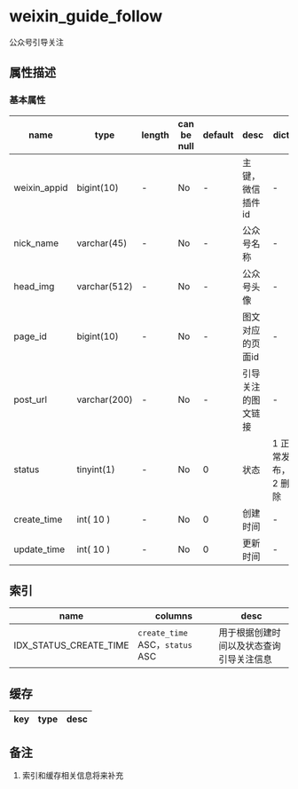 # weixin_guide_follow

公众号引导关注

## 属性描述

### 基本属性

| name | type | length | can be null | default | desc | dict |
| ---- | ---- | ------ | ----------- | ------- | ---- | ---- |
| weixin_appid | bigint(10) | - | No | - | 主键，微信插件id| - |
| nick_name | varchar(45) | - | No | - | 公众号名称 | - |
| head_img | varchar(512) | - | No | - | 公众号头像 | - |
| page_id | bigint(10) | - | No | - | 图文对应的页面id | - |
| post_url | varchar(200) | - | No | - | 引导关注的图文链接 | - |
| status | tinyint(1) | - | No | 0 | 状态 | 1 正常发布，2 删除 |
| create_time | int( 10 ) | - | No | 0 | 创建时间 | - |
| update_time | int( 10 ) | - | No | 0 | 更新时间 | - |

## 索引
| name | columns | desc |
| ---- | ------- | ---- |
| IDX_STATUS_CREATE_TIME | `create_time` ASC，`status` ASC | 用于根据创建时间以及状态查询引导关注信息 |

## 缓存
| key | type | desc |
| --- | ---- | ---- |

## 备注
1. 索引和缓存相关信息将来补充